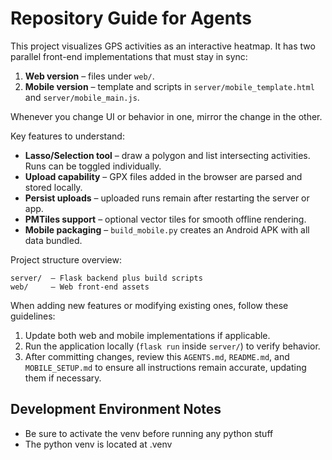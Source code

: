 # Repository Guide for Agents

This project visualizes GPS activities as an interactive heatmap.
It has two parallel front-end implementations that must stay in sync:

1. **Web version** – files under `web/`.
2. **Mobile version** – template and scripts in `server/mobile_template.html` and `server/mobile_main.js`.

Whenever you change UI or behavior in one, mirror the change in the other.

Key features to understand:

- **Lasso/Selection tool** – draw a polygon and list intersecting activities. Runs can be toggled individually.
- **Upload capability** – GPX files added in the browser are parsed and stored locally.
- **Persist uploads** – uploaded runs remain after restarting the server or app.
- **PMTiles support** – optional vector tiles for smooth offline rendering.
- **Mobile packaging** – `build_mobile.py` creates an Android APK with all data bundled.

Project structure overview:

```
server/  – Flask backend plus build scripts
web/     – Web front‑end assets
```

When adding new features or modifying existing ones, follow these guidelines:

1. Update both web and mobile implementations if applicable.
2. Run the application locally (``flask run`` inside `server/`) to verify behavior.
3. After committing changes, review this `AGENTS.md`, `README.md`, and `MOBILE_SETUP.md` to ensure all instructions remain accurate, updating them if necessary.

## Development Environment Notes

- Be sure to activate the venv before running any python stuff
- The python venv is located at .venv